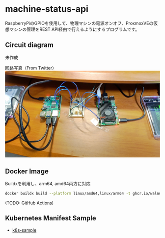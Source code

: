 # machine-status-api
RaspberryPiのGPIOを使用して、物理マシンの電源オンオフ、ProxmoxVEの仮想マシンの管理をREST API経由で行えるようにするプログラムです。

## Circuit diagram

未作成

回路写真（From Twitter）
[![Circuit Picture](./.resources/cicuitpicture.jpg)](https://twitter.com/walnuts1018/status/1628759384414367751?s=20)

## Docker Image

Buildxを利用し、arm64, amd64両方に対応

```bash
docker buildx build --platform linux/amd64,linux/arm64 -t ghcr.io/walnuts1018/machine-status-api:latest -t ghcr.io/walnuts1018/machine-status-api:<tag> . --push
```

(TODO: GitHub Actions)

## Kubernetes Manifest Sample

- [k8s-sample](./k8s-sample)
